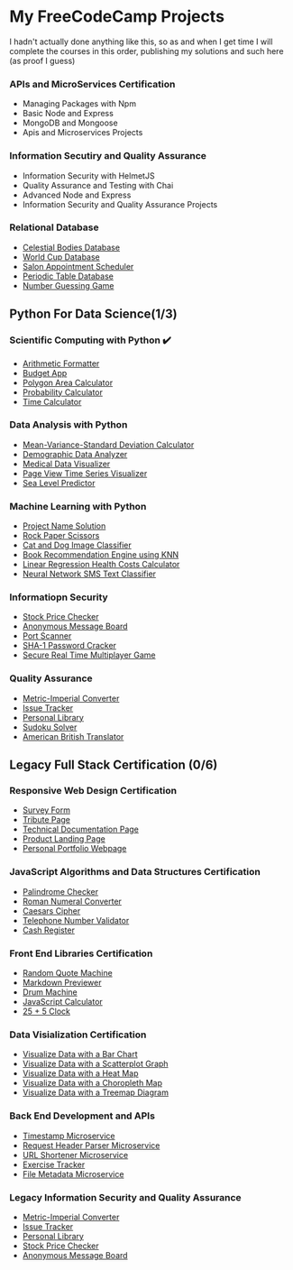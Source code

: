 # My FreeCodeCamp Projects

I hadn't actually done anything like this, so as and when I get time I will complete the courses in this order, publishing my solutions and such here (as proof I guess)

### APIs and MicroServices Certification

- Managing Packages with Npm
- Basic Node and Express
- MongoDB and Mongoose
- Apis and Microservices Projects

### Information Secutiry and Quality Assurance

- Information Security with HelmetJS
- Quality Assurance and Testing with Chai
- Advanced Node and Express
- Information Security and Quality Assurance Projects

### Relational Database
- [Celestial Bodies Database ]()
- [World Cup Database ]()
- [Salon Appointment Scheduler ]()
- [Periodic Table Database ]()
- [Number Guessing Game ]()

## Python For Data Science(1/3)

### Scientific Computing with Python ✔️

- [Arithmetic Formatter](https://github.com/pj-sama/FreeCodeCampSolutions/tree/main/Scientific%20Computing%20with%20Python/Arithemetic%20Formatter)
- [Budget App](https://github.com/pj-sama/FreeCodeCampSolutions/tree/main/Scientific%20Computing%20with%20Python/BudgetApp)
- [Polygon Area Calculator](https://github.com/pj-sama/FreeCodeCampSolutions/tree/main/Scientific%20Computing%20with%20Python/Polygon%20Area%20Calculator)
- [Probability Calculator](https://github.com/pj-sama/FreeCodeCampSolutions/tree/main/Scientific%20Computing%20with%20Python/Probability%20Calculator)
- [Time Calculator](https://github.com/pj-sama/FreeCodeCampSolutions/tree/main/Scientific%20Computing%20with%20Python/Time%20Calculator)

### Data Analysis with Python

- [Mean-Variance-Standard Deviation Calculator ]()
- [Demographic Data Analyzer ]()
- [Medical Data Visualizer ]()
- [Page View Time Series Visualizer ]()
- [Sea Level Predictor]()

### Machine Learning with Python

- [Project Name Solution]()
- [Rock Paper Scissors ]()
- [Cat and Dog Image Classifier ]()
- [Book Recommendation Engine using KNN ]()
- [Linear Regression Health Costs Calculator ]()
- [Neural Network SMS Text Classifier ]()

### Informatiopn Security
- [Stock Price Checker ]()
- [Anonymous Message Board ]()
- [Port Scanner ]()
- [SHA-1 Password Cracker ]()
- [Secure Real Time Multiplayer Game ]()

### Quality Assurance
- [Metric-Imperial Converter ]()
- [Issue Tracker ]()
- [Personal Library ]()
- [Sudoku Solver ]()
- [American British Translator ]()

## Legacy Full Stack Certification (0/6)

### Responsive Web Design Certification

- [Survey Form]()
- [Tribute Page]()
- [Technical Documentation Page]()
- [Product Landing Page]()
- [Personal Portfolio Webpage]()

### JavaScript Algorithms and Data Structures Certification

- [Palindrome Checker]()
- [Roman Numeral Converter]()
- [Caesars Cipher]()
- [Telephone Number Validator]()
- [Cash Register]()

### Front End Libraries Certification

- [Random Quote Machine]()
- [Markdown Previewer]()
- [Drum Machine ]()
- [JavaScript Calculator ]()
- [25 + 5 Clock]()

### Data Visialization Certification

- [Visualize Data with a Bar Chart ]()
- [Visualize Data with a Scatterplot Graph ]()
- [Visualize Data with a Heat Map ]()
- [Visualize Data with a Choropleth Map ]()
- [Visualize Data with a Treemap Diagram ]()


### Back End Development and APIs

- [Timestamp Microservice ]()
- [Request Header Parser Microservice ]()
- [URL Shortener Microservice ]()
- [Exercise Tracker ]()
- [File Metadata Microservice ]()

### Legacy Information Security and Quality Assurance

- [Metric-Imperial Converter]()
- [Issue Tracker]()
- [Personal Library]()
- [Stock Price Checker]()
- [Anonymous Message Board]()
